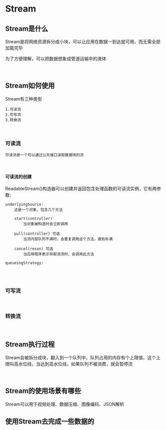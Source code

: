 # Stream

## Stream是什么

Stream是将网络资源拆分成小块，可以让应用在数据一到达就可用，而无需全部加载完毕

为了方便理解，可以把数据想象成管道运输中的液体


<br/>

## Stream如何使用

Stream有三种类型

    1.可读流
    2.可写流
    3.转换流

<br/>

### 可读流

    可读流是一个可以通过公共接口读取数据块的流

<br/>

#### 可读流的创建

  ReadableStream()构造器可以创建并返回包含处理函数的可读流实例，它有两参数:
    
    underlyingSource:
        这是一个对象，包含几个方法

        start(controller)
            当对象被构造时会立即调用

        pull(controller) 可选
            当流内部队列不满时，会重复调用这个方法，直到补满

        cancel(reson) 可选
            当应用程序表示将取消流时，会调用此方法

    queueingStrategy:

```javascript

```

<br/>

### 可写流

<br/>

### 转换流

<br/>

## Stream执行过程

Stream会被拆分成块，翻入到一个队列中，队列占用的内存有个上限值，这个上限叫高水位线，当达到高水位线，如果队列不被消费，就会暂停流

<br/>

## Stream的使用场景有哪些

Stream可以用于视频处理、数据压缩、图像编码、JSON解析

## 使用Stream去完成一些数据的